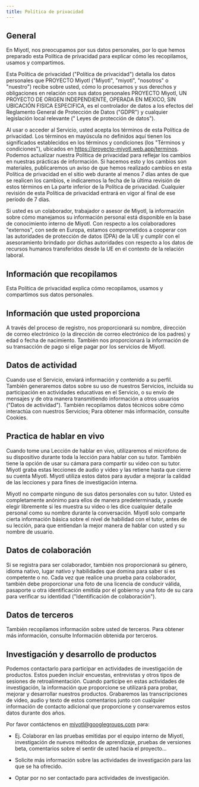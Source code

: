 ```yaml
---
title: Política de privacidad
---
```


## General

En Miyotl, nos preocupamos por sus datos personales, por lo que
hemos preparado esta Política de privacidad para explicar cómo les
recopilamos, usamos y compartimos.

Esta Política de privacidad (\"Política de privacidad\") detalla los
datos personales que PROYECTO Miyotl (\"Miyotl\",
\"miyotl\", \"nosotros\" o \"nuestro\") recibe sobre usted, cómo lo
procesamos y sus derechos y obligaciones en relación con sus datos
personales PROYECTO Miyotl, UN PROYECTO DE ORIGEN
INDEPENDIENTE, OPERADA EN MEXICO, SIN UBICACIÓN FISICA ESPECIFICA, es el
controlador de datos a los efectos del Reglamento General de Protección
de Datos (\"GDPR\") y cualquier legislación local relevante (\" Leyes de
protección de datos\").

Al usar o acceder al Servicio, usted acepta los términos de esta
Política de privacidad. Los términos en mayúscula no definidos aquí
tienen los significados establecidos en los términos y condiciones (los
\"Términos y condiciones\"), ubicados en
<https://proyecto-miyotl.web.app/terminos>. Podemos actualizar nuestra
Política de privacidad para reflejar los cambios en nuestras prácticas
de información. Si hacemos esto y los cambios son materiales,
publicaremos un aviso de que hemos realizado cambios en esta Política de
privacidad en el sitio web durante al menos 7 días antes de que se
realicen los cambios, e indicaremos la fecha de la última revisión de
estos términos en La parte inferior de la Política de privacidad.
Cualquier revisión de esta Política de privacidad entrará en vigor al
final de ese período de 7 días.

Si usted es un colaborador, trabajador o asesor de Miyotl, la
información sobre cómo manejamos su información personal está disponible
en la base de conocimiento interno de Miyotl. Con respecto a
los colaboradores "externos", con sede en Europa, estamos comprometidos
a cooperar con las autoridades de protección de datos (DPA) de la UE y
cumplir con el asesoramiento brindado por dichas autoridades con
respecto a los datos de recursos humanos transferidos desde la UE en el
contexto de la relación laboral.

## Información que recopilamos

Esta Política de privacidad explica cómo recopilamos, usamos y
compartimos sus datos personales.

## Información que usted proporciona

A través del proceso de registro, nos proporcionará su nombre, dirección
de correo electrónico (o la dirección de correo electrónico de los
padres) y edad o fecha de nacimiento. También nos proporcionará la
información de su transacción de pago si elige pagar por los servicios
de Miyotl.

## Datos de actividad

Cuando use el Servicio, enviará información y contenido a su perfil.
También generaremos datos sobre su uso de nuestros Servicios, incluida
su participación en actividades educativas en el Servicio, o su envío de
mensajes y de otra manera transmitiendo información a otros usuarios
(\"Datos de actividad\"). También recopilamos datos técnicos sobre cómo
interactúa con nuestros Servicios; Para obtener más información,
consulte Cookies.

## Practica de hablar en vivo

Cuando tome una Lección de hablar en vivo, utilizaremos el micrófono de
su dispositivo durante toda la lección para hablar con su tutor. También
tiene la opción de usar su cámara para compartir su video con su tutor.
Miyotl graba estas lecciones de audio y video y las retiene
hasta que cierre su cuenta Miyotl. Miyotl utiliza
estos datos para ayudar a mejorar la calidad de las lecciones y para
fines de investigación interna.

Miyotl no comparte ninguno de sus datos personales con su
tutor. Usted es completamente anónimo para ellos de manera
predeterminada, y puede elegir libremente si les muestra su video o les
dice cualquier detalle personal como su nombre durante la conversación.
Miyotl solo comparte cierta información básica sobre el nivel
de habilidad con el tutor, antes de su lección, para que entiendan la
mejor manera de hablar con usted y su nombre de usuario.

## Datos de colaboración

Si se registra para ser colaborador, también nos proporcionará su
género, idioma nativo, lugar nativo y habilidades que domina para saber
si es competente o no. Cada vez que realice una prueba para colaborador,
también debe proporcionar una foto de una licencia de conducir válida,
pasaporte u otra identificación emitida por el gobierno y una foto de su
cara para verificar su identidad (\"Identificación de colaboración\").

## Datos de terceros

También recopilamos información sobre usted de terceros. Para obtener
más información, consulte Información obtenida por terceros.

## Investigación y desarrollo de productos

Podemos contactarlo para participar en actividades de investigación de
productos. Estos pueden incluir encuestas, entrevistas y otros tipos de
sesiones de retroalimentación. Cuando participe en estas actividades de
investigación, la información que proporcione se utilizará para probar,
mejorar y desarrollar nuestros productos. Grabaremos las transcripciones
de video, audio y texto de estos comentarios junto con cualquier
información de contacto adicional que proporcione y conservaremos estos
datos durante dos años.

Por favor contáctenos en <miyotl@googlegroups.com> para:

* Ej. Colaborar en las pruebas emitidas por el equipo interno de
Miyotl, investigación de nuevos métodos de aprendizaje, pruebas
de versiones beta, comentarios sobre el sentir de usted hacia el
proyecto...

* Solicite más información sobre las actividades de investigación para las
que se ha ofrecido.

* Optar por no ser contactado para actividades de investigación.

